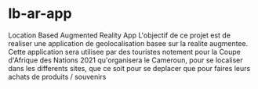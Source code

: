 # lb-ar-app
Location Based Augmented Reality App
L'objectif de ce projet est de realiser une application de geolocalisation basee sur la realite augmentee.
Cette application sera utilisee par des touristes notement pour la Coupe d'Afrique des Nations 2021 qu'organisera le Cameroun, pour se localiser dans les differents sites, que ce soit pour se deplacer que pour faires leurs achats de produits / souvenirs